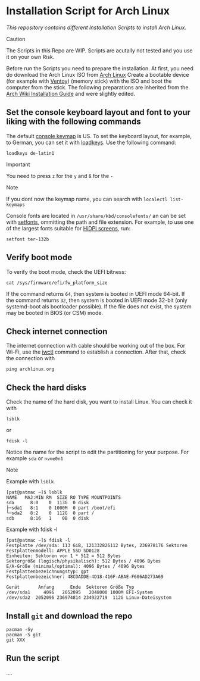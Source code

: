 # Installation Script for Arch Linux
*This repository contains different Installation Scripts to install Arch Linux.*

> [!CAUTION]
> The Scripts in this Repo are WIP. Scripts are acutally not tested and you use it on your own Risk.

Before run the Scripts you need to prepare the installation. At first, you need do download the Arch Linux ISO from [Arch Linux](https://archlinux.org/download/)
Create a bootable device (for example with [Ventoy](https://www.ventoy.net/en/index.html)) (memory stick) with the ISO and boot the computer from the stick. The following preparations are inherited from the 
[Arch Wiki Installation Guide](https://wiki.archlinux.org/title/installation_guide) and were slightly edited.

## Set the console keyboard layout and font to your liking with the following commands
The default [console keymap](https://wiki.archlinux.org/title/Linux_console/Keyboard_configuration) is US. To set the keyboard layout, for example, to German, 
you can set it with [loadkeys](https://man.archlinux.org/man/loadkeys.1). Use the following command:
```
loadkeys de-latin1
```

> [!IMPORTANT]
> You need to press `z` for the `y` and `ß` for the `-`

> [!NOTE]
> If you dont now the keymap name, you can search with `localectl list-keymaps`

Console fonts are located in `/usr/share/kbd/consolefonts/` an can be set with [setfonts](https://man.archlinux.org/man/setfont.8), ommitting the path and
file extension. For example, to use one of the largest fonts suitable for [HiDPI screens](https://wiki.archlinux.org/title/HiDPI), run:
```
setfont ter-132b
```

## Verify boot mode
To verify the boot mode, check the UEFI bitness:
```
cat /sys/firmware/efi/fw_platform_size
```

If the command returns `64`, then system is booted in UEFI mode 64-bit. If the command returns `32`, then system is booted in UEFI mode 32-bit (only systemd-boot als bootloader possible).
If the file does not exist, the system may be booted in BIOS (or CSM) mode.

## Check internet connection
The internet connection with cable should be working out of the box. For Wi-Fi, use the [iwctl](https://wiki.archlinux.org/title/Iwd#iwctl) command to establish a connection.
After that, check the connection with
```
ping archlinux.org
```
## Check the hard disks
Check the name of the hard disk, you want to install Linux. You can check it with
```
lsblk
```
or
```
fdisk -l
```
Notice the name for the script to edit the partitioning for your purpose. For example `sda` or `nvme0n1`
> [!NOTE]
> Example with `lsblk`
> ```
> [pat@patmac ~]$ lsblk
> NAME   MAJ:MIN RM  SIZE RO TYPE MOUNTPOINTS
> sda      8:0    0  113G  0 disk 
> ├─sda1   8:1    0 1000M  0 part /boot/efi
> └─sda2   8:2    0  112G  0 part /
> sdb      8:16   1    0B  0 disk 
> ```
> Example with fdisk -l
> ```
> [pat@patmac ~]$ fdisk -l
> Festplatte /dev/sda: 113 GiB, 121332826112 Bytes, 236978176 Sektoren
> Festplattenmodell: APPLE SSD SD0128
> Einheiten: Sektoren von 1 * 512 = 512 Bytes
> Sektorgröße (logisch/physikalisch): 512 Bytes / 4096 Bytes
> E/A-Größe (minimal/optimal): 4096 Bytes / 4096 Bytes
> Festplattenbezeichnungstyp: gpt
> Festplattenbezeichner: 48CDADDE-4D18-416F-ABAE-F606AD273A69
> 
> Gerät       Anfang      Ende  Sektoren Größe Typ
> /dev/sda1     4096   2052095   2048000 1000M EFI-System
> /dev/sda2  2052096 236974814 234922719  112G Linux-Dateisystem
> ```

## Install `git` and download the repo
```
pacman -Sy
pacman -S git
git XXX
```

## Run the script
....
